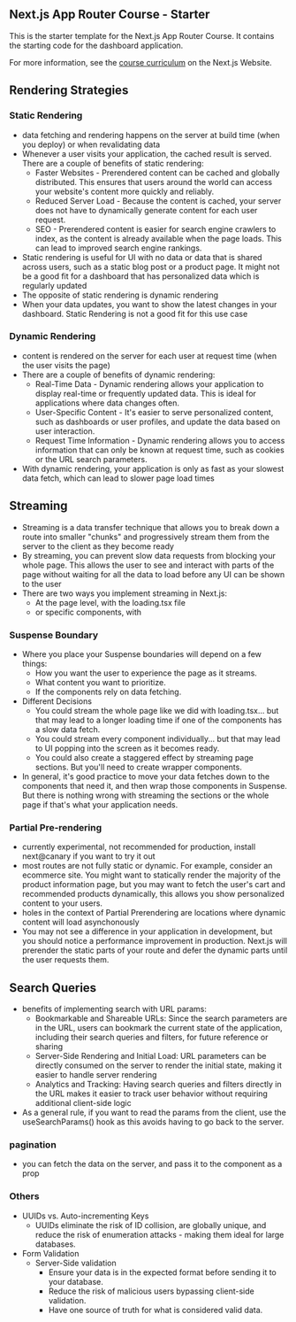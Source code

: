 ## Next.js App Router Course - Starter

This is the starter template for the Next.js App Router Course. It contains the starting code for the dashboard application.

For more information, see the [course curriculum](https://nextjs.org/learn) on the Next.js Website.

## Rendering Strategies

### Static Rendering

- data fetching and rendering happens on the server at build time (when you deploy) or when revalidating data
- Whenever a user visits your application, the cached result is served. There are a couple of benefits of static rendering:
  - Faster Websites - Prerendered content can be cached and globally distributed. This ensures that users around the world can access your website's content more quickly and reliably.
  - Reduced Server Load - Because the content is cached, your server does not have to dynamically generate content for each user request.
  - SEO - Prerendered content is easier for search engine crawlers to index, as the content is already available when the page loads. This can lead to improved search engine rankings.
- Static rendering is useful for UI with no data or data that is shared across users, such as a static blog post or a product page. It might not be a good fit for a dashboard that has personalized data which is regularly updated
- The opposite of static rendering is dynamic rendering
- When your data updates, you want to show the latest changes in your dashboard. Static Rendering is not a good fit for this use case

### Dynamic Rendering

- content is rendered on the server for each user at request time (when the user visits the page)
- There are a couple of benefits of dynamic rendering:
  - Real-Time Data - Dynamic rendering allows your application to display real-time or frequently updated data. This is ideal for applications where data changes often.
  - User-Specific Content - It's easier to serve personalized content, such as dashboards or user profiles, and update the data based on user interaction.
  - Request Time Information - Dynamic rendering allows you to access information that can only be known at request time, such as cookies or the URL search parameters.
- With dynamic rendering, your application is only as fast as your slowest data fetch, which can lead to slower page load times

## Streaming

- Streaming is a data transfer technique that allows you to break down a route into smaller "chunks" and progressively stream them from the server to the client as they become ready
- By streaming, you can prevent slow data requests from blocking your whole page. This allows the user to see and interact with parts of the page without waiting for all the data to load before any UI can be shown to the user
- There are two ways you implement streaming in Next.js:
  - At the page level, with the loading.tsx file
  - or specific components, with <Suspense>

### Suspense Boundary

- Where you place your Suspense boundaries will depend on a few things:
  - How you want the user to experience the page as it streams.
  - What content you want to prioritize.
  - If the components rely on data fetching.
- Different Decisions
  - You could stream the whole page like we did with loading.tsx... but that may lead to a longer loading time if one of the components has a slow data fetch.
  - You could stream every component individually... but that may lead to UI popping into the screen as it becomes ready.
  - You could also create a staggered effect by streaming page sections. But you'll need to create wrapper components.
- In general, it's good practice to move your data fetches down to the components that need it, and then wrap those components in Suspense. But there is nothing wrong with streaming the sections or the whole page if that's what your application needs.

### Partial Pre-rendering

- currently experimental, not recommended for production, install next@canary if you want to try it out
- most routes are not fully static or dynamic. For example, consider an ecommerce site. You might want to statically render the majority of the product information page, but you may want to fetch the user's cart and recommended products dynamically, this allows you show personalized content to your users.
- holes in the context of Partial Prerendering are locations where dynamic content will load asynchonously
- You may not see a difference in your application in development, but you should notice a performance improvement in production. Next.js will prerender the static parts of your route and defer the dynamic parts until the user requests them.

## Search Queries

- benefits of implementing search with URL params:
  - Bookmarkable and Shareable URLs: Since the search parameters are in the URL, users can bookmark the current state of the application, including their search queries and filters, for future reference or sharing
  - Server-Side Rendering and Initial Load: URL parameters can be directly consumed on the server to render the initial state, making it easier to handle server rendering
  - Analytics and Tracking: Having search queries and filters directly in the URL makes it easier to track user behavior without requiring additional client-side logic
- As a general rule, if you want to read the params from the client, use the useSearchParams() hook as this avoids having to go back to the server.

### pagination

- you can fetch the data on the server, and pass it to the component as a prop

### Others

- UUIDs vs. Auto-incrementing Keys
  - UUIDs eliminate the risk of ID collision, are globally unique, and reduce the risk of enumeration attacks - making them ideal for large databases.
- Form Validation
  - Server-Side validation
    - Ensure your data is in the expected format before sending it to your database.
    - Reduce the risk of malicious users bypassing client-side validation.
    - Have one source of truth for what is considered valid data.